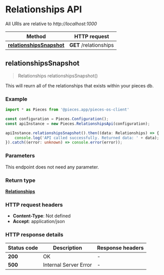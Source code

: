 # Relationships API

All URIs are relative to *http://localhost:1000*

Method | HTTP request
------------- | -------------
[**relationshipsSnapshot**](RelationshipsApi#relationshipssnapshot) | **GET** /relationships


## **relationshipsSnapshot**
> Relationships relationshipsSnapshot()

This will reurn all of the relationships that exists within your pieces db.

### Example

```typescript
import * as Pieces from '@pieces.app/pieces-os-client'

const configuration = Pieces.Configuration();
const apiInstance = new Pieces.RelationshipsApi(configuration);

apiInstance.relationshipsSnapshot().then((data: Relationships) => {
    console.log('API called successfully. Returned data: ' + data);
}).catch((error: unknown) => console.error(error));
```

### Parameters
This endpoint does not need any parameter.


### Return type

[**Relationships**](../models/Relationships)

### HTTP request headers

- **Content-Type**: Not defined
- **Accept**: application/json


### HTTP response details
| Status code | Description | Response headers
|-------------|-------------|------------------
**200** | OK |  -  |
**500** | Internal Server Error |  -  |


